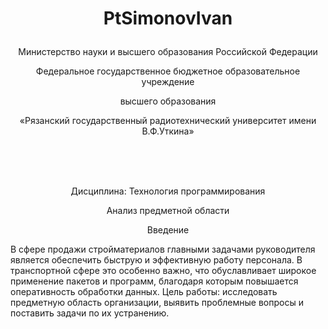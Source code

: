 # <p align="center">PtSimonovIvan</p>

<p align="center">Министерство науки и высшего образования Российской Федерации<p/>
<p align="center">Федеральное государственное бюджетное образовательное учреждение <p/>
<p align="center">высшего образования<p/>
<p align="center">«Рязанский государственный радиотехнический университет имени В.Ф.Уткина»<p/>
<br>
<br>
<br>
<p align="center">Дисциплина: Технология программирования<p/>
<p align="center">Анализ предметной области<p/>


<p align="center">Введение <p/>
В сфере продажи стройматериалов главными задачами руководителя является обеспечить быструю и эффективную работу персонала. В транспортной сфере это особенно важно, что обуславливает широкое применение пакетов и программ, благодаря которым повышается оперативность обработки данных. 
Цель работы: исследовать предметную область организации, выявить проблемные вопросы и поставить задачи по их устранению.
